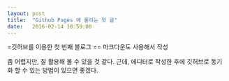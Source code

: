 ```yaml
---
layout: post
title:  "Github Pages 에 올리는 첫 글"
date:   2016-02-14 10:59:00
---
```


=깃허브를 이용한 첫 번째 블로그
== 마크다운도 사용해서 작성

좀 어렵지만, 잘 활용해 볼 수 있을 것 같다. 근데, 에디터로 작성한 후에 깃허브로 동기화 할 수 있는 방법이 있으면 좋겠다.
